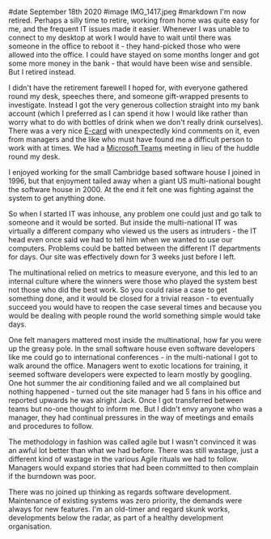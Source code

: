 #date September 18th 2020
#image IMG_1417.jpeg
#markdown
I'm now retired. Perhaps a silly time to retire, working from home was quite easy for me, and the frequent IT issues made it easier. Whenever I was unable to connect to my desktop at work I would have to wait until there was someone in the office to reboot it - they hand-picked those who were allowed into the office. I could have stayed on some months longer and got some more money in the bank - that would have been wise and sensible. But I retired instead.

I didn't have the retirement farewell I hoped for, with everyone gathered round my desk, speeches there, and someone gift-wrapped presents to investigate. Instead I got the very generous collection straight into my bank account (which I preferred as I can spend it how I would like rather than worry what to do with bottles of drink when we don't really drink ourselves). There was a very nice
[E-card](https://www.groupgreeting.com) with unexpectedly kind comments on it, even from managers and the like
who must have found me a difficult person to work with at times. We had a
[Microsoft Teams](https://www.microsoft.com/en-gb/microsoft-365/microsoft-teams/group-chat-software) meeting in lieu of the huddle round my desk.

I enjoyed working for the small Cambridge based software house I joined in 1996, but that enjoyment tailed away when a giant US multi-national bought the software house in 2000. At the end it felt one was fighting against the system to get anything done.

So when I started IT was inhouse, any problem one could just and go talk to someone and it would be sorted. But inside the multi-national IT was virtually a different company who viewed us the users as intruders - the IT head even once said we had to tell him when we wanted to use our computers. Problems could be batted between the different IT departments for days. Our site was effectively down for 3 weeks just before I left.

The multinational relied on metrics to measure everyone, and this led to an internal culture where the winners were those who played the system best not those who did the best work. So you could raise a case to get something done, and it would be closed for a trivial reason - to eventually succeed you would have to reopen the case several times and because you would be dealing with people round the world something simple would take days.

One felt  managers mattered most inside the multinational, how far you were up the greasy pole. In the small software house even software developers like me could go to international conferences - in the multi-national I got to walk around the office. Managers went to exotic locations for training, it seemed software developers were expected to learn mostly by googling. One hot summer the air conditioning failed and we all complained but nothing happened - turned out the site manager had 5 fans in his office and reported upwards he was alright Jack. Once I got transferred between teams but no-one thought to inform me. But I didn't envy anyone who was a manager, they had continual pressures in the way of meetings and emails and procedures to follow.

The methodology in fashion was called agile but I wasn't convinced it was an awful lot better than what we had before. There was still wastage, just a different kind of wastage in the various Agile rituals we had to follow. Managers would expand stories that had been committed to then complain if the burndown was poor.

There was no joined up thinking as regards software development. Maintenance of existing systems was zero priority, the demands were always for new features. I'm an old-timer and regard skunk works, developments below the radar, as part of a healthy development organisation.
